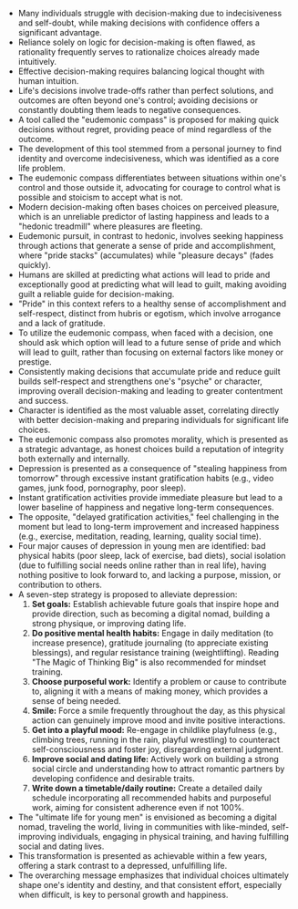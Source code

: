*   Many individuals struggle with decision-making due to indecisiveness and self-doubt, while making decisions with confidence offers a significant advantage.
*   Reliance solely on logic for decision-making is often flawed, as rationality frequently serves to rationalize choices already made intuitively.
*   Effective decision-making requires balancing logical thought with human intuition.
*   Life's decisions involve trade-offs rather than perfect solutions, and outcomes are often beyond one's control; avoiding decisions or constantly doubting them leads to negative consequences.
*   A tool called the "eudemonic compass" is proposed for making quick decisions without regret, providing peace of mind regardless of the outcome.
*   The development of this tool stemmed from a personal journey to find identity and overcome indecisiveness, which was identified as a core life problem.
*   The eudemonic compass differentiates between situations within one's control and those outside it, advocating for courage to control what is possible and stoicism to accept what is not.
*   Modern decision-making often bases choices on perceived pleasure, which is an unreliable predictor of lasting happiness and leads to a "hedonic treadmill" where pleasures are fleeting.
*   Eudemonic pursuit, in contrast to hedonic, involves seeking happiness through actions that generate a sense of pride and accomplishment, where "pride stacks" (accumulates) while "pleasure decays" (fades quickly).
*   Humans are skilled at predicting what actions will lead to pride and exceptionally good at predicting what will lead to guilt, making avoiding guilt a reliable guide for decision-making.
*   "Pride" in this context refers to a healthy sense of accomplishment and self-respect, distinct from hubris or egotism, which involve arrogance and a lack of gratitude.
*   To utilize the eudemonic compass, when faced with a decision, one should ask which option will lead to a future sense of pride and which will lead to guilt, rather than focusing on external factors like money or prestige.
*   Consistently making decisions that accumulate pride and reduce guilt builds self-respect and strengthens one's "psyche" or character, improving overall decision-making and leading to greater contentment and success.
*   Character is identified as the most valuable asset, correlating directly with better decision-making and preparing individuals for significant life choices.
*   The eudemonic compass also promotes morality, which is presented as a strategic advantage, as honest choices build a reputation of integrity both externally and internally.
*   Depression is presented as a consequence of "stealing happiness from tomorrow" through excessive instant gratification habits (e.g., video games, junk food, pornography, poor sleep).
*   Instant gratification activities provide immediate pleasure but lead to a lower baseline of happiness and negative long-term consequences.
*   The opposite, "delayed gratification activities," feel challenging in the moment but lead to long-term improvement and increased happiness (e.g., exercise, meditation, reading, learning, quality social time).
*   Four major causes of depression in young men are identified: bad physical habits (poor sleep, lack of exercise, bad diets), social isolation (due to fulfilling social needs online rather than in real life), having nothing positive to look forward to, and lacking a purpose, mission, or contribution to others.
*   A seven-step strategy is proposed to alleviate depression:
    1.  **Set goals:** Establish achievable future goals that inspire hope and provide direction, such as becoming a digital nomad, building a strong physique, or improving dating life.
    2.  **Do positive mental health habits:** Engage in daily meditation (to increase presence), gratitude journaling (to appreciate existing blessings), and regular resistance training (weightlifting). Reading "The Magic of Thinking Big" is also recommended for mindset training.
    3.  **Choose purposeful work:** Identify a problem or cause to contribute to, aligning it with a means of making money, which provides a sense of being needed.
    4.  **Smile:** Force a smile frequently throughout the day, as this physical action can genuinely improve mood and invite positive interactions.
    5.  **Get into a playful mood:** Re-engage in childlike playfulness (e.g., climbing trees, running in the rain, playful wrestling) to counteract self-consciousness and foster joy, disregarding external judgment.
    6.  **Improve social and dating life:** Actively work on building a strong social circle and understanding how to attract romantic partners by developing confidence and desirable traits.
    7.  **Write down a timetable/daily routine:** Create a detailed daily schedule incorporating all recommended habits and purposeful work, aiming for consistent adherence even if not 100%.
*   The "ultimate life for young men" is envisioned as becoming a digital nomad, traveling the world, living in communities with like-minded, self-improving individuals, engaging in physical training, and having fulfilling social and dating lives.
*   This transformation is presented as achievable within a few years, offering a stark contrast to a depressed, unfulfilling life.
*   The overarching message emphasizes that individual choices ultimately shape one's identity and destiny, and that consistent effort, especially when difficult, is key to personal growth and happiness.